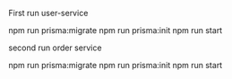 First run user-service

npm run prisma:migrate
npm run prisma:init
npm run start

second run order service

npm run prisma:migrate
npm run prisma:init
npm run start

